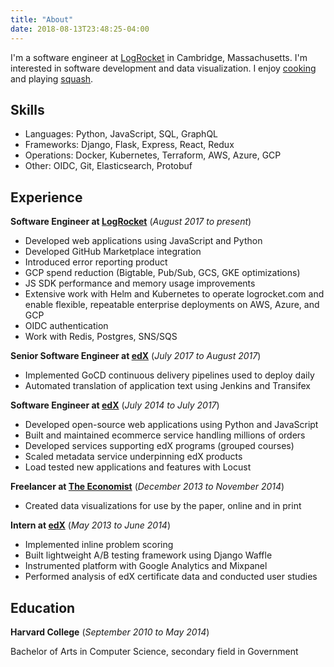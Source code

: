 ```yaml
---
title: "About"
date: 2018-08-13T23:48:25-04:00
---
```


I'm a software engineer at [LogRocket](https://logrocket.com) in Cambridge, Massachusetts. I'm interested in software development and data visualization. I enjoy [cooking](https://github.com/rlucioni/cookbook) and playing [squash](https://github.com/rlucioni/courtbot).

## Skills

- Languages: Python, JavaScript, SQL, GraphQL
- Frameworks: Django, Flask, Express, React, Redux
- Operations: Docker, Kubernetes, Terraform, AWS, Azure, GCP
- Other: OIDC, Git, Elasticsearch, Protobuf

## Experience

**Software Engineer at [LogRocket](https://logrocket.com/)** (_August 2017 to present_)

- Developed web applications using JavaScript and Python
- Developed GitHub Marketplace integration
- Introduced error reporting product
- GCP spend reduction (Bigtable, Pub/Sub, GCS, GKE optimizations)
- JS SDK performance and memory usage improvements
- Extensive work with Helm and Kubernetes to operate logrocket.com and enable flexible, repeatable enterprise deployments on AWS, Azure, and GCP
- OIDC authentication
- Work with Redis, Postgres, SNS/SQS

**Senior Software Engineer at [edX](https://www.edx.org/)** (_July 2017 to August 2017_)

- Implemented GoCD continuous delivery pipelines used to deploy daily
- Automated translation of application text using Jenkins and Transifex

**Software Engineer at [edX](https://www.edx.org/)** (_July 2014 to July 2017_)

- Developed open-source web applications using Python and JavaScript
- Built and maintained ecommerce service handling millions of orders
- Developed services supporting edX programs (grouped courses)
- Scaled metadata service underpinning edX products
- Load tested new applications and features with Locust

**Freelancer at [The Economist](https://www.economist.com/)** (_December 2013 to November 2014_)

- Created data visualizations for use by the paper, online and in print

**Intern at [edX](https://www.edx.org/)** (_May 2013 to June 2014_)

- Implemented inline problem scoring
- Built lightweight A/B testing framework using Django Waffle
- Instrumented platform with Google Analytics and Mixpanel
- Performed analysis of edX certificate data and conducted user studies

## Education

**Harvard College** (_September 2010 to May 2014_)

Bachelor of Arts in Computer Science, secondary field in Government
